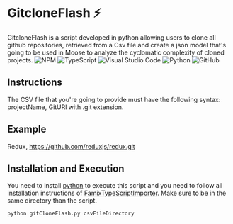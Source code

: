 # GitcloneFlash ⚡️

GitcloneFlash is a script developed in python allowing users to clone all github repositories, retrieved from a Csv file and create a json model that's going to be used in Moose to analyze the cyclomatic complexity of cloned projects.
![NPM](https://img.shields.io/badge/NPM-%23000000.svg?style=for-the-badge&logo=npm&logoColor=white)
![TypeScript](https://img.shields.io/badge/typescript-%23007ACC.svg?style=for-the-badge&logo=typescript&logoColor=white)
![Visual Studio Code](https://img.shields.io/badge/Visual%20Studio%20Code-0078d7.svg?style=for-the-badge&logo=visual-studio-code&logoColor=white)
![Python](https://img.shields.io/badge/python-3670A0?style=for-the-badge&logo=python&logoColor=ffdd54)
![GitHub](https://img.shields.io/badge/github-%23121011.svg?style=for-the-badge&logo=github&logoColor=white)

## Instructions

The CSV file that you're going to provide must have the following syntax: projectName, GitURl with .git extension.

## Example

Redux, https://github.com/reduxjs/redux.git

## Installation and Execution

You need to install [python](https://www.python.org/downloads/) to execute this script and you need to follow all installation instructions of [FamixTypeScriptImporter](https://github.com/Arezoo-Nasr/FamixTypeScriptImporter).
Make sure to be in the same directory than the script.

```
python gitCloneFlash.py csvFileDirectory
```
